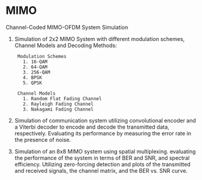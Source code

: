 # MIMO
Channel-Coded MIMO-OFDM System Simulation


1. Simulation of 2x2 MIMO System with different modulation schemes, Channel Models and Decoding Methods: 
        
        Modulation Schemes 
          1. 16-QAM
          2. 64-QAM 
          3. 256-QAM
          4. BPSK 
          5. QPSK
        
        Channel Models 
          1. Random Flat Fading Channel 
          2. Rayleigh Fading Channel 
          3. Nakagami Fading Channel 

2. Simulation of communication system utilizing convolutional encoder and a Viterbi decoder to encode and decode the transmitted data, respectively. Evaluating its      performance by measuring the error rate in the presence of noise.

3. Simulation of an 8x8 MIMO system using spatial multiplexing. evaluating the performance of the system in terms of BER and SNR, and spectral efficiency. Utilizing    zero-forcing detection and plots of the transmitted and received signals, the channel matrix, and the BER vs. SNR curve.

